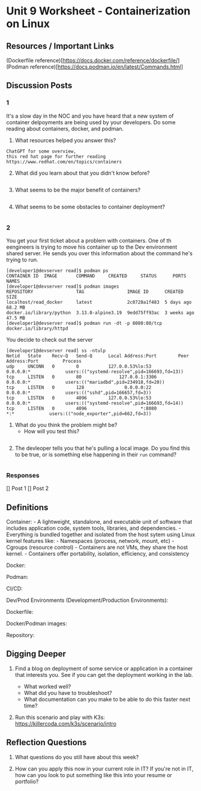 # Unit 9 Worksheet - Containerization on Linux

## Resources / Important Links

(Dockerfile reference)[https://docs.docker.com/reference/dockerfile/]
(Podman reference)[https://docs.podman.io/en/latest/Commands.html]


## Discussion Posts

### 1

It's a slow day in the NOC and you have heard that a new system of container
delpoyments are being used by your developers. Do some reading about containers,
docker, and podman.

1. What resources helped you answer this?

```
ChatGPT for some overview, 
this red hat page for further reading https://www.redhat.com/en/topics/containers
```

2. What did you learn about that you didn't know before?

```

```

3. What seems to be the major benefit of containers?

```

```

4. What seems to be some obstacles to container deployment?

```

```


### 2

You get your first ticket about a problem with containers. One of th eengineers is trying
to move his container up to the Dev environment shared server. He sends you over
this information about the command he's trying to run.

```
[developer1@devserver read]$ podman ps
CONTAINER ID  IMAGE       COMMAND     CREATED     STATUS      PORTS       NAMES
[developer1@devserver read]$ podman images
REPOSITORY                TAG                IMAGE ID      CREATED      SIZE
localhost/read_docker     latest             2c0728a1f483  5 days ago   68.2 MB
docker.io/library/python  3.13.0-alpine3.19  9edd75ff93ac  3 weeks ago  47.5 MB
[developer1@devserver read]$ podman run -dt -p 8080:80/tcp docker.io/library/httpd

```
You decide to check out the server

```
[developer1@devserver read] ss -ntulp
Netid   State    Recv-Q   Send-Q      Local Address:Port        Peer Address:Port         Process
udp     UNCONN   0        0           127.0.0.53%lo:53               0.0.0.0:*             users:(("systemd-resolve",pid=166693,fd=13))
tcp     LISTEN   0        80              127.0.0.1:3306             0.0.0.0:*             users:(("mariadbd",pid=234918,fd=20))
tcp     LISTEN   0        128               0.0.0.0:22               0.0.0.0:*             users:(("sshd",pid=166657,fd=3))
tcp     LISTEN   0        4096        127.0.0.53%lo:53               0.0.0.0:*             users:(("systemd-resolve",pid=166693,fd=14))
tcp     LISTEN   0        4096                    *:8080                   *:*             users:(("node_exporter",pid=662,fd=3))

```

1. What do you think the problem might be?
	- How will you test this?
	
```

```

2. The devleoper tells you that he's pulling a local image. Do you find this to be
true, or is something else happening in their `run` command?

```

```

### Responses

[] Post 1
[] Post 2


## Definitions

Container:
	- A lightweight, standalone, and executable unit of software that includes
	application code, system tools, libraries, and dependencies.
	- Everything is bundled together and isolated from the host sytem using Linux
	kernel features like:
		- Namespaces (process, network, mount, etc)
		- Cgroups (resource control)
	- Containers are not VMs, they share the host kernel.
	- Containers offer portability, isolation, efficiency, and consistency

Docker:

Podman:

CI/CD:

Dev/Prod Environments (Development/Production Environments):

Dockerfile:

Docker/Podman images:

Repository:

## Digging Deeper

1. Find a blog on deployment of some service or application in a container that 
interests you. See if you can get the deployment working in the lab.
	- What worked well?
	- What did you have to troubleshoot?
	- What documentation can you make to be able to do this faster next time?


2. Run this scenario and play with K3s: https://killercoda.com/k3s/scenario/intro

## Reflection Questions

1. What questions do you still have about this week?

2. How can you apply this now in your current role in IT? If you're not in IT, how
can you look to put something like this into your resume or portfolio?


